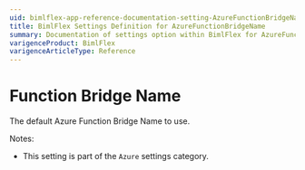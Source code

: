 ```yaml
---
uid: bimlflex-app-reference-documentation-setting-AzureFunctionBridgeName
title: BimlFlex Settings Definition for AzureFunctionBridgeName
summary: Documentation of settings option within BimlFlex for AzureFunctionBridgeName
varigenceProduct: BimlFlex
varigenceArticleType: Reference
---
```


# Function Bridge Name

The default Azure Function Bridge Name to use.

Notes:

* This setting is part of the `Azure` settings category.

